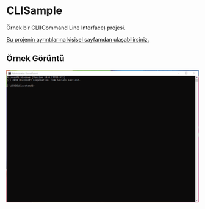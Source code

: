 # CLISample
Örnek bir CLI(Command Line Interface) projesi. 

[Bu projenin ayrıntılarına kişisel sayfamdan ulaşabilirsiniz.](https://www.hakanucar.net/post/cli-command-line-interface-nedir-nas%C4%B1l-yap%C4%B1l%C4%B1r)

## Örnek Görüntü
![CLISample.gif](https://github.com/HakanUcaar/CLISample/blob/master/CLISample.gif)
